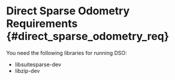 # Direct Sparse Odometry Requirements {#direct_sparse_odometry_req}
You need the following libraries for running DSO:
 * libsuitesparse-dev 
 * libzip-dev
